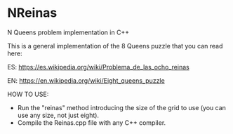 # NReinas
N Queens problem implementation in C++

This is a general implementation of the 8 Queens puzzle that you can read here:

ES:
  https://es.wikipedia.org/wiki/Problema_de_las_ocho_reinas
  
EN:
  https://en.wikipedia.org/wiki/Eight_queens_puzzle

HOW TO USE:
- Run the "reinas" method introducing the size of the grid to use (you can use any size, not just eight).
- Compile the Reinas.cpp file with any C++ compiler.
